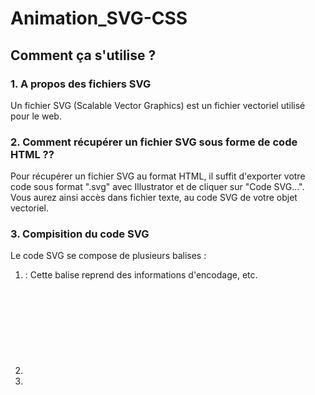 # Animation_SVG-CSS
## Comment ça s'utilise ?
### 1. A propos des fichiers SVG 
Un fichier SVG (Scalable Vector Graphics) est un fichier vectoriel utilisé pour le web. 
### 2. Comment récupérer un fichier SVG sous forme de code HTML ?? 
Pour récupérer un fichier SVG au format HTML, il suffit d'exporter votre code sous format ".svg" avec Illustrator et de cliquer sur "Code SVG...". Vous aurez ainsi accès dans fichier texte, au code SVG de votre objet vectoriel.
### 3. Compisition du code SVG
Le code SVG se compose de plusieurs balises : 
1. <?xml> : Cette balise reprend des informations d'encodage, etc. 
2. <svg> :  Balise reprenant les informations générales de votre vecteur (nom du calque, position,...) ainsi que des attributs xmls faisant renvoyant à des pages w3c. 
3. <style> : Permet d'incorporer vos couleurs dans vos illustrations avec la propriété "fill". Propre aux svg. Les classes définies permettant de coloriser vos illustrations s'intitulent "st". Vous les retrouverez dans les balises dessinant vos formes. 
4. <g> : Balise regroupant les éléments que vous avez groupé dans votre fichier Illustrator
5. <polygon> : Balise indiquant que votre forme est un polygone (forme créé avec l'outil polygone d'Illustrator).
6. <path> : Balise indiquant que votre forme est un tracé que vous avez dessiné "vous-meme".
 
Vous remarquerez que vos balises <polygon> et <path> sont respectivement composés d'attributs "points" et "d". Ces attributs ont en valeur une longue série de chiffres. Il s'agit en fait des coordonnées vectorielles qui permettent à HTML de retracer vos formes. Il vaut donc mieux laisser ces valeurs tranquilles sous peine de voir votre illustation déformée. 

### 4. Sélecteurs CSS du code SVG
Pour pouvoir animer un fichier SVG, le plus intéressant sera donc d'animer les balises composant le SVG. Il faudra ainsi cibler les balises <polygon> ou <path> en CSS. Pour repérer plus facilement les composants de votre SVG, il est recommandé de les nommer dans votre fichier Illustrator. Ainsi, vous pourrez les reconnaitre via les valeurs de leur attributs "id" respectifs. 
  
Vous pourrez dès lors cibler vos tracés et formes via les sélecteur CSS. Si, via un même sélecteur vous voulez cibler plusieurs éléments, il est également possible de rajouter des classes à vos tracés.

### 5. Animation du SVG avec @KeyFrames et :hover
Une fois vos sélecteurs couchés sur votre CSS, il vous suffit de les animer comme n'importe quel autre élément HTML ! 
Vous pouvez réaliser des animations lors d'un survol avec :hover, etc. 
Pour une animation "automatique", utilisez la baliser @KeyFrames. 

Vous pouvez réaliser des animations différentes pour chaque tracé de votre fichier vectoriel. 

Attention, si vous voulez changer la couleur de fond, il faut bien utiliser la propriété "fill" et non "background". 

### 6. Exemple (En SASS)
On réalise l'animation de changement de couleur de fond

        @keyframes changecolor {
           0%   {
             fill : #fcacac;
           }
           25%  {
             fill : #ac9ded;
           }
          75%  {
            fill : #befab9;
          }
         100% {
          fill : #fcacac;
          }
        }

On réalise l'animation de mouvement

        @keyframes movesvg { 
           0%   {
            transform: translateY(0);
            }
          50%  {
            transform: translateY(30px);
          }
          100% {
            transform: translateY(0);
          }
        }

On cible le fichier vectoriel et les tracés. ON applique ensuite les animations

        #jean_logo{ /* On cible l'élément SVG et on lui applique l'annimation de mouvement avec 'animation: movesvg 2s infinite;' */
            width: 500px; /* On défini la largeur du SVG à 500px */
            animation: movesvg 2s infinite; 
             /* On cible les tracés/polygon et on leur applique l'annimation de changement de couleurs avec des timings différents avec 'animation: changecolor 3s infinite; */
            polygon{
                fill : white;
                animation: changecolor 2s infinite; 
            }
           ' 
            path:nth-of-type(1){
                animation: changecolor 3s infinite; 
                fill : white;
            }
            path:nth-of-type(2){
                fill : white;
                animation: changecolor 4s infinite; 
        }
